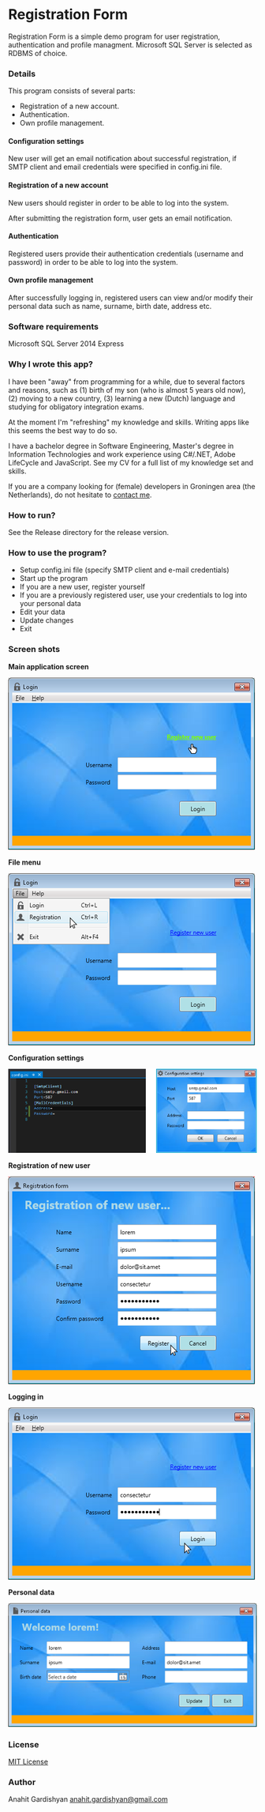 # Registration Form #

Registration Form is a simple demo program for user registration, authentication 
and profile managment. Microsoft SQL Server is selected as RDBMS of choice.

### Details ###

This program consists of several parts:

- Registration of a new account.
- Authentication.
- Own profile management.

#### Configuration settings ####

New user will get an email notification about successful registration, if SMTP client 
and email credentials were specified in config.ini file.

#### Registration of a new account ####

New users should register in order to be able to log into the system.

After submitting the registration form, user gets an email notification.

#### Authentication ####

Registered users provide their authentication credentials (username and password) in
order to be able to log into the system.

#### Own profile management ####

After successfully logging in, registered users can view and/or modify their personal 
data such as name, surname, birth date, address etc.

### Software requirements ###

Microsoft SQL Server 2014 Express

### Why I wrote this app? ###

I have been "away" from programming for a while, due to several factors and reasons, such 
as (1) birth of my son (who is almost 5 years old now), (2) moving to a new country, 
(3) learning a new (Dutch) language and studying for obligatory integration exams. 

At the moment I'm "refreshing" my knowledge and skills. Writing apps like this seems 
the best way to do so.

I have a bachelor degree in Software Engineering, Master's degree in Information 
Technologies and work experience using C#/.NET, Adobe LifeCycle and JavaScript. 
See my CV for a full list of my knowledge set and skills.

If you are a company looking for (female) developers in Groningen area (the Netherlands), 
do not hesitate to [contact me](mailto:anahit.gardishyan@gmail.com).

### How to run? ###

See the Release directory for the release version.

### How to use the program? ###

*  Setup config.ini file (specify SMTP client and e-mail credentials)
*  Start up the program
*  If you are a new user, register yourself
*  If you are a previously registered user, use your credentials to log into your personal data
*  Edit your data
*  Update changes
*  Exit

### Screen shots ###

**Main application screen**

![Main application screen](Docs/main_application_screen.png)

**File menu**

![File menu](Docs/file_menu.png)

**Configuration settings**

![Configuration settings](Docs/config.png)

**Registration of new user**

![Registration](Docs/registration.png)

**Logging in**

![Logging in](Docs/logging.png)

**Personal data**

![Personal data](Docs/personal_data.png)

### License ###

[MIT License](LICENSE.txt)

### Author ###

Anahit Gardishyan [anahit.gardishyan@gmail.com](mailto:anahit.gardishyan@gmail.com)
